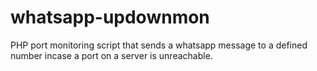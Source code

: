 # whatsapp-updownmon
PHP port monitoring script that sends a whatsapp message to a defined number incase a port on a server is unreachable.
